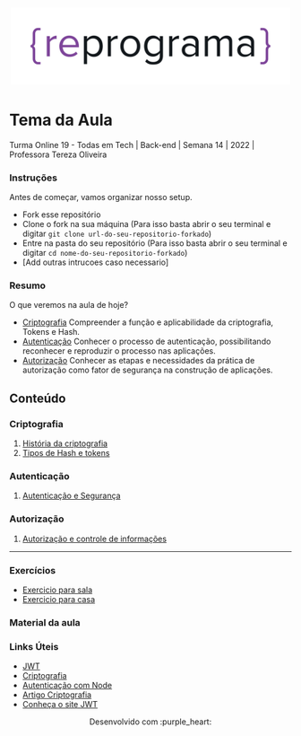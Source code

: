 <h1 align="center">
  <img src="assets/reprograma-fundos-claros.png" alt="logo reprograma" width="500">
</h1>

# Tema da Aula

Turma Online 19 - Todas em Tech  | Back-end | Semana 14 | 2022 | Professora Tereza Oliveira

### Instruções
Antes de começar, vamos organizar nosso setup.
* Fork esse repositório 
* Clone o fork na sua máquina (Para isso basta abrir o seu terminal e digitar `git clone url-do-seu-repositorio-forkado`)
* Entre na pasta do seu repositório (Para isso basta abrir o seu terminal e digitar `cd nome-do-seu-repositorio-forkado`)
* [Add outras intrucoes caso necessario]

### Resumo
O que veremos na aula de hoje?
* [Criptografia](#Tema1)
Compreender a função e aplicabilidade da criptografia, Tokens e Hash.
* [Autenticação](#Tema2)
Conhecer o processo de autenticação, possibilitando reconhecer e reproduzir o processo nas aplicações.
* [Autorização](#Tema3)
Conhecer as etapas e necessidades da prática de autorização como fator de segurança na construção de aplicações.

## Conteúdo
### Criptografia 
1. [História da criptografia](#topico1)
2. [Tipos de Hash e tokens](#topico2)

### Autenticação 
1. [Autenticação e Segurança](#topico3)
     
### Autorização
1. [Autorização e controle de informações](#topico4)

***
### Exercícios 
* [Exercicio para sala](/exercicios/para-sala/)
* [Exercicio para casa](/exercicios/para-casa/)

### Material da aula 

### Links Úteis
- [JWT](https://www.youtube.com/watch?v=Gyq-yeot8qM)
- [Criptografia](https://www.youtube.com/watch?v=qHFbuXpz7e4)
- [Autenticação com Node](https://www.youtube.com/watch?v=qEBoZ8lJR3k)
- [Artigo Criptografia](https://www.alura.com.br/artigos/autenticacao-de-forma-segura-com-criptografia)
- [Conheça o site JWT](https://jwt.io/)


<p align="center">
Desenvolvido com :purple_heart:  
</p>

